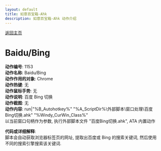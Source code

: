 ```yaml
---
layout: default
title: 如意百宝箱-Ahk
description: 如意百宝箱-Ahk 动作介绍
---
```

<link rel="stylesheet" href="../actions/css/atom-one-light.min.css">
<script src="../actions/js/highlight.min.js"></script>
<script>hljs.highlightAll();</script>

[返回主页](../index.md)

# [](#header-2) Baidu/Bing

**动作编号**: 1153  
**动作名称**: Baidu/Bing  
**动作作用的对象**: Chrome  
**动作热键**: 无  
**动作鼠标手势**: 无  
**动作说明**: 百度 Bing 切换  
**动作截图**: 无  
**动作内容**: run|"%B_Autohotkey%" "%A_ScriptDir%\外部脚本\窗口处理\百度Bing切换.ahk" "%Windy_CurWin_Class%"  
以当前窗口句柄作为参数, 执行外部脚本文件 "百度Bing切换.ahk", ATA 内置动作  

**代码或详细解释**:  
脚本会自动获取浏览器标签页的网址, 提取出百度或 Bing 的搜索关键词, 然后使用不同的搜索引擎搜索该关键词.  